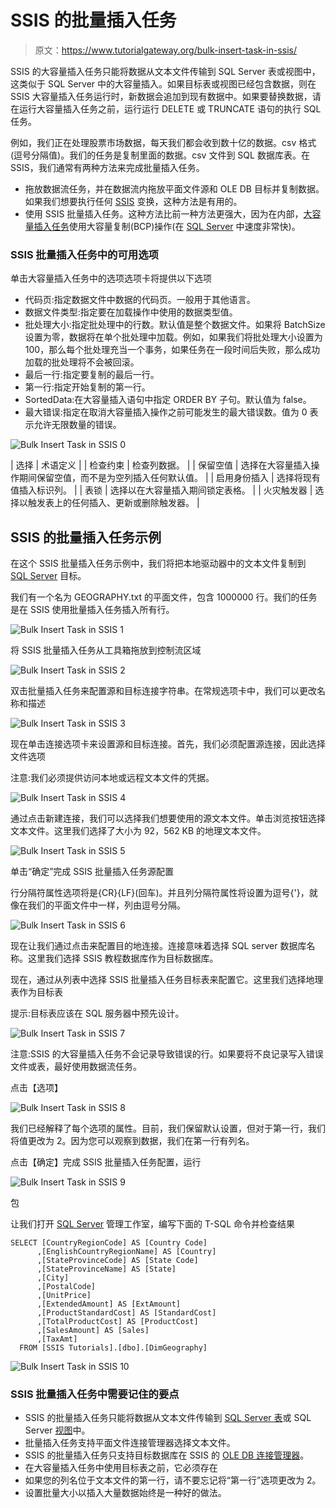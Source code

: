 # SSIS 的批量插入任务

> 原文：<https://www.tutorialgateway.org/bulk-insert-task-in-ssis/>

SSIS 的大容量插入任务只能将数据从文本文件传输到 SQL Server 表或视图中，这类似于 SQL Server 中的大容量插入。如果目标表或视图已经包含数据，则在 SSIS 大容量插入任务运行时，新数据会追加到现有数据中。如果要替换数据，请在运行大容量插入任务之前，运行运行 DELETE 或 TRUNCATE 语句的执行 SQL 任务。

例如，我们正在处理股票市场数据，每天我们都会收到数十亿的数据。csv 格式(逗号分隔值)。我们的任务是复制里面的数据。csv 文件到 SQL 数据库表。在 SSIS，我们通常有两种方法来完成批量插入任务。

*   拖放数据流任务，并在数据流内拖放平面文件源和 OLE DB 目标并复制数据。如果我们想要执行任何 [SSIS](https://www.tutorialgateway.org/ssis/) 变换，这种方法是有用的。
*   使用 SSIS 批量插入任务。这种方法比前一种方法更强大，因为在内部，[大容量插入任务](https://www.tutorialgateway.org/bulk-insert-in-sql-server/)使用大容量复制(BCP)操作(在 [SQL Server](https://www.tutorialgateway.org/sql/) 中速度非常快)。

### SSIS 批量插入任务中的可用选项

单击大容量插入任务中的选项选项卡将提供以下选项

*   代码页:指定数据文件中数据的代码页。一般用于其他语言。
*   数据文件类型:指定要在加载操作中使用的数据类型值。
*   批处理大小:指定批处理中的行数。默认值是整个数据文件。如果将 BatchSize 设置为零，数据将在单个批处理中加载。例如，如果我们将批处理大小设置为 100，那么每个批处理充当一个事务，如果任务在一段时间后失败，那么成功加载的批处理将不会被回滚。
*   最后一行:指定要复制的最后一行。
*   第一行:指定开始复制的第一行。
*   SortedData:在大容量插入语句中指定 ORDER BY 子句。默认值为 false。
*   最大错误:指定在取消大容量插入操作之前可能发生的最大错误数。值为 0 表示允许无限数量的错误。

![Bulk Insert Task in SSIS 0](img/d1c78496cf78f94376a40e80319b1fb3.png)

| 选择 | 术语定义 |
| 检查约束 | 检查列数据。 |
| 保留空值 | 选择在大容量插入操作期间保留空值，而不是为空列插入任何默认值。 |
| 启用身份插入 | 选择将现有值插入标识列。 |
| 表锁 | 选择以在大容量插入期间锁定表格。 |
| 火灾触发器 | 选择以触发表上的任何插入、更新或删除触发器。 |

## SSIS 的批量插入任务示例

在这个 SSIS 批量插入任务示例中，我们将把本地驱动器中的文本文件复制到 [SQL Server](https://www.tutorialgateway.org/sql/) 目标。

我们有一个名为 GEOGRAPHY.txt 的平面文件，包含 1000000 行。我们的任务是在 SSIS 使用批量插入任务插入所有行。

![Bulk Insert Task in SSIS 1](img/84bdf8e30db00df7bb3ad44c5bef6708.png)

将 SSIS 批量插入任务从工具箱拖放到控制流区域

![Bulk Insert Task in SSIS 2](img/b0a703d7ce204654cc2185824bf0dfc0.png)

双击批量插入任务来配置源和目标连接字符串。在常规选项卡中，我们可以更改名称和描述

![Bulk Insert Task in SSIS 3](img/44fc50a0724393b22a19a609ee67279f.png)

现在单击连接选项卡来设置源和目标连接。首先，我们必须配置源连接，因此选择文件选项

注意:我们必须提供访问本地或远程文本文件的凭据。

![Bulk Insert Task in SSIS 4](img/0a794272537622df1f8aa7c94804495b.png)

通过点击新建连接，我们可以选择我们想要使用的源文本文件。单击浏览按钮选择文本文件。这里我们选择了大小为 92，562 KB 的地理文本文件。

![Bulk Insert Task in SSIS 5](img/483026dd71ff7820040836b37c9c12d1.png)

单击“确定”完成 SSIS 批量插入任务源配置

行分隔符属性选项将是{CR}{LF}(回车)。并且列分隔符属性将设置为逗号{'}，就像在我们的平面文件中一样，列由逗号分隔。

![Bulk Insert Task in SSIS 6](img/1173bcc6edc07a0e0c222465c785e0d2.png)

现在让我们通过点击<new connection="">来配置目的地连接。连接意味着选择 SQL server 数据库名称。这里我们选择 SSIS 教程数据库作为目标数据库。</new>

现在，通过从列表中选择 SSIS 批量插入任务目标表来配置它。这里我们选择地理表作为目标表

提示:目标表应该在 SQL 服务器中预先设计。

![Bulk Insert Task in SSIS 7](img/21ed17a3923af602239321da47469a73.png)

注意:SSIS 的大容量插入任务不会记录导致错误的行。如果要将不良记录写入错误文件或表，最好使用数据流任务。

点击【选项】

![Bulk Insert Task in SSIS 8](img/db2b396e74c76fe01d6a5ab82333ba8b.png)

我们已经解释了每个选项的属性。目前，我们保留默认设置，但对于第一行，我们将值更改为 2。因为您可以观察到数据，我们在第一行有列名。

点击【确定】完成 SSIS 批量插入任务配置，运行

![Bulk Insert Task in SSIS 9](img/7fef7c396273daaee1b31fbd3e51e5c1.png)

包

让我们打开 [SQL Server](https://www.tutorialgateway.org/sql/) 管理工作室，编写下面的 T-SQL 命令并检查结果

```
SELECT [CountryRegionCode] AS [Country Code]
      ,[EnglishCountryRegionName] AS [Country]
      ,[StateProvinceCode] AS [State Code]
      ,[StateProvinceName] AS [State]
      ,[City]
      ,[PostalCode]
      ,[UnitPrice]
      ,[ExtendedAmount] AS [ExtAmount]
      ,[ProductStandardCost] AS [StandardCost]
      ,[TotalProductCost] AS [ProductCost]
      ,[SalesAmount] AS [Sales]
      ,[TaxAmt]
  FROM [SSIS Tutorials].[dbo].[DimGeography]
```

![Bulk Insert Task in SSIS 10](img/285c1787d6d9a985164838056e571a50.png)

### SSIS 批量插入任务中需要记住的要点

*   SSIS 的批量插入任务只能将数据从文本文件传输到 [SQL Server 表](https://www.tutorialgateway.org/sql-create-table/)或 SQL Server [视图](https://www.tutorialgateway.org/views-in-sql-server/)中。
*   批量插入任务支持平面文件连接管理器选择文本文件。
*   SSIS 的批量插入任务只支持目标数据库在 SSIS 的 [OLE DB 连接管理器](https://www.tutorialgateway.org/ole-db-connection-manager-in-ssis/)。
*   在大容量插入任务中使用目标表之前，它必须存在
*   如果您的列名位于文本文件的第一行，请不要忘记将“第一行”选项更改为 2。
*   设置批量大小以插入大量数据始终是一种好的做法。
